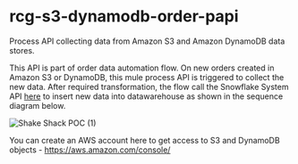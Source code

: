 # rcg-s3-dynamodb-order-papi
Process API collecting data from Amazon S3 and Amazon DynamoDB data stores. 

This API is part of order data automation flow. On new orders created in Amazon S3 or DynamoDB, this mule process API is triggered to collect the new data.
After required transformation, the flow call the Snowflake System API [here](https://github.com/priyasinghmulesoft/rcg-order-snowflake-sapi) to insert new data into datawarehouse as shown in the sequence diagram below.

![Shake Shack POC (1)](https://user-images.githubusercontent.com/95927453/165161779-8261284b-50c4-452c-a40d-f9bffba57d2c.jpg)

You can create an AWS account here to get access to S3 and DynamoDB objects - https://aws.amazon.com/console/

